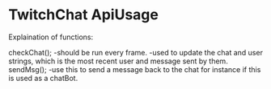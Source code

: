 # TwitchChat ApiUsage


Explaination of functions:

checkChat();
	-should be run every frame.
	-used to update the chat and user strings, which is the most 	recent user and message sent by them.
sendMsg();
	-use this to send a message back to the chat for instance if 	this is used as a chatBot.